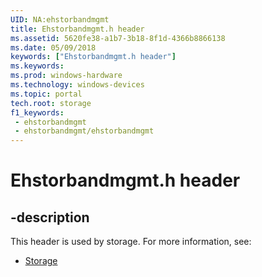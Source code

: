 ```yaml
---
UID: NA:ehstorbandmgmt
title: Ehstorbandmgmt.h header
ms.assetid: 5620fe38-a1b7-3b18-8f1d-4366b8866138
ms.date: 05/09/2018
keywords: ["Ehstorbandmgmt.h header"]
ms.keywords: 
ms.prod: windows-hardware
ms.technology: windows-devices
ms.topic: portal
tech.root: storage
f1_keywords:
 - ehstorbandmgmt
 - ehstorbandmgmt/ehstorbandmgmt
---
```


# Ehstorbandmgmt.h header


## -description

This header is used by storage. For more information, see:

- [Storage](../_storage/index.md)


